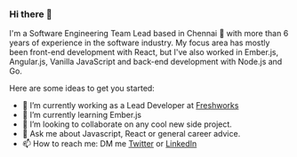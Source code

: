 ### Hi there 👋

I'm a Software Engineering Team Lead based in Chennai 🌊 with more than 6 years of experience in the software industry. My focus area has mostly been front-end development with React, but I've also worked in Ember.js, Angular.js, Vanilla JavaScript and back-end development with Node.js and Go.

Here are some ideas to get you started:

- 🔭 I’m currently working as a Lead Developer at [Freshworks](https://www.freshworks.com/)
- 🌱 I’m currently learning Ember.js
- 👯 I’m looking to collaborate on any cool new side project.
- 💬 Ask me about Javascript, React or general career advice.
- 📫 How to reach me: DM me [Twitter](https://twitter.com/nileshrathi01) or [LinkedIn](https://www.linkedin.com/in/rathinilesh/)
